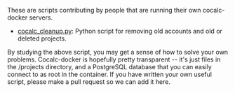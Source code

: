 These are scripts contributing by people that are running their own cocalc-docker servers.

- [cocalc_cleanup.py](./cocalc_cleanup.py): Python script for removing old accounts and old or deleted projects.

By studying the above script, you may get a sense of how to solve your own problems.   Cocalc-docker is hopefully pretty transparent -- it's just files in the /projects directory, and a PostgreSQL database that you can easily connect to as root in the container.   If you have written your own useful script, please make a pull request so we can add it here.

